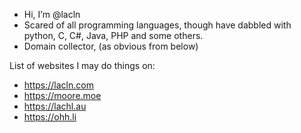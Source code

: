 - Hi, I’m @lacln
- Scared of all programming languages, though have dabbled with python, C, C#, Java, PHP and some others.
- Domain collector, (as obvious from below)

List of websites I may do things on:
- https://lacln.com
- https://moore.moe
- https://lachl.au
- https://ohh.li

<!---
lacln/lacln is a ✨ special ✨ repository because its `README.md` (this file) appears on your GitHub profile.
You can click the Preview link to take a look at your changes.
--->
